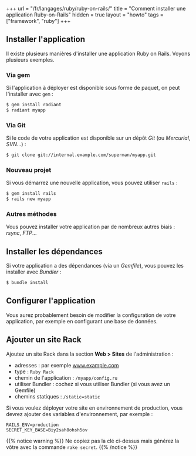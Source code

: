 +++
url = "/fr/langages/ruby/ruby-on-rails/"
title = "Comment installer une application Ruby-on-Rails"
hidden = true
layout = "howto"
tags = ["framework", "ruby"]
+++

## Installer l'application

Il existe plusieurs manières d'installer une application Ruby on Rails. Voyons plusieurs exemples.

### Via gem

Si l'application à déployer est disponible sous forme de paquet, on peut l'installer avec `gem` :

```sh
$ gem install radiant
$ radiant myapp
```

### Via Git

Si le code de votre application est disponible sur un dépôt *Git* (ou *Mercurial*, *SVN*…) :

```sh
$ git clone git://internal.example.com/superman/myapp.git
```

### Nouveau projet

Si vous démarrez une nouvelle application, vous pouvez utiliser `rails` :

```sh
$ gem install rails
$ rails new myapp
```

### Autres méthodes

Vous pouvez installer votre application par de nombreux autres biais : *rsync*, *FTP*…

## Installer les dépendances

Si votre application a des dépendances (via un *Gemfile*), vous pouvez les installer avec *Bundler* :

```sh
$ bundle install
```

## Configurer l'application

Vous aurez probablement besoin de modifier la configuration de votre application, par exemple en configurant une base de données.

## Ajouter un site Rack

Ajoutez un site Rack dans la section **Web > Sites** de l'administration :

* adresses : par exemple www.example.com
* type : `Ruby Rack`
* chemin de l'application : `/myapp/config.ru`
* utiliser Bundler : cochez si vous utiliser Bundler (si vous avez un Gemfile)
* chemins statiques : `/static=static`

Si vous voulez déployer votre site en environnement de production, vous devrez ajouter des variables d'environnement, par exemple :

```
RAILS_ENV=production
SECRET_KEY_BASE=Biy2sah8ohsh5ov
```

{{% notice warning %}}
Ne copiez pas la clé ci-dessus mais générez la vôtre avec la commande `rake secret`.
{{% /notice %}}
